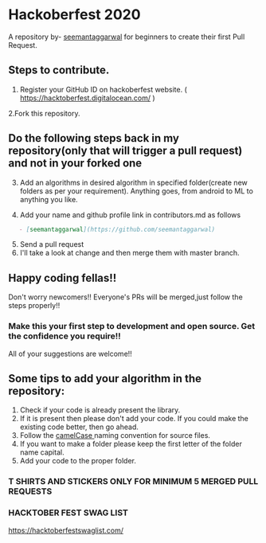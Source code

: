 # Hackoberfest 2020
A repository by- [seemantaggarwal](https://github.com/seemantaggarwal) for beginners to create their first Pull Request.

## Steps to contribute.

1. Register your GitHub ID on hackoberfest website. ( https://hacktoberfest.digitalocean.com/ )

2.Fork this repository.

## Do the following steps back in my repository(only that will trigger a pull request) and not in your forked one

3. Add an algorithms in desired algorithm in specified folder(create new folders as per your requirement). Anything goes, from android to ML to anything you like.

4. Add your name and github profile link in contributors.md as follows
```markdown
   - [seemantaggarwal](https://github.com/seemantaggarwal)
   ```
5. Send a pull request
6. I'll take a look at change and then merge them with master branch.

## Happy coding fellas!!

Don't worry newcomers!! Everyone's PRs will be merged,just follow the steps properly!!
### Make this your first step to development and open source. Get the confidence you require!!

All of your suggestions are welcome!!

## Some tips to add your algorithm in the repository:
1. Check if your code is already present the library.
2. If it is present then please don't add your code. If you could make the existing code better, then go ahead.
3. Follow the <a href = "https://en.wikipedia.org/wiki/Camel_case">camelCase </a> naming convention for source files.
4. If you want to make a folder please keep the first letter of the folder name capital.
5. Add your code to the proper folder.
 ### T SHIRTS AND STICKERS ONLY FOR MINIMUM 5 MERGED PULL REQUESTS 

### HACKTOBER FEST SWAG LIST
https://hacktoberfestswaglist.com/
